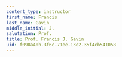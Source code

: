 ```yaml
---
content_type: instructor
first_name: Francis
last_name: Gavin
middle_initial: J.
salutation: Prof.
title: Prof. Francis J. Gavin
uid: f090a40b-3f6c-71ee-13e2-35f4cb541058
---
```

